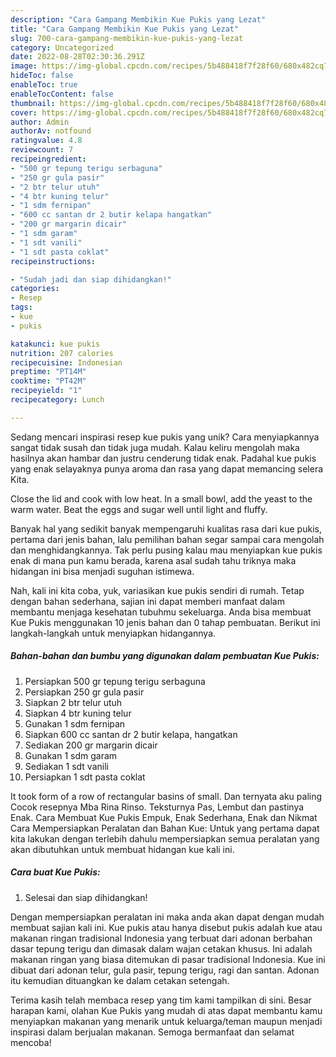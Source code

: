 ```yaml
---
description: "Cara Gampang Membikin Kue Pukis yang Lezat"
title: "Cara Gampang Membikin Kue Pukis yang Lezat"
slug: 700-cara-gampang-membikin-kue-pukis-yang-lezat
category: Uncategorized
date: 2022-08-28T02:30:36.291Z
image: https://img-global.cpcdn.com/recipes/5b488418f7f28f60/680x482cq70/kue-pukis-foto-resep-utama.jpg
hideToc: false
enableToc: true
enableTocContent: false
thumbnail: https://img-global.cpcdn.com/recipes/5b488418f7f28f60/680x482cq70/kue-pukis-foto-resep-utama.jpg
cover: https://img-global.cpcdn.com/recipes/5b488418f7f28f60/680x482cq70/kue-pukis-foto-resep-utama.jpg
author: Admin
authorAv: notfound
ratingvalue: 4.8
reviewcount: 7
recipeingredient:
- "500 gr tepung terigu serbaguna"
- "250 gr gula pasir"
- "2 btr telur utuh"
- "4 btr kuning telur"
- "1 sdm fernipan"
- "600 cc santan dr 2 butir kelapa hangatkan"
- "200 gr margarin dicair"
- "1 sdm garam"
- "1 sdt vanili"
- "1 sdt pasta coklat"
recipeinstructions:

- "Sudah jadi dan siap dihidangkan!"
categories:
- Resep
tags:
- kue
- pukis

katakunci: kue pukis 
nutrition: 207 calories
recipecuisine: Indonesian
preptime: "PT14M"
cooktime: "PT42M"
recipeyield: "1"
recipecategory: Lunch

---
```





Sedang mencari inspirasi resep kue pukis yang unik? Cara menyiapkannya sangat tidak susah dan tidak juga mudah. Kalau keliru mengolah maka hasilnya akan hambar dan justru cenderung tidak enak. Padahal kue pukis yang enak selayaknya punya aroma dan rasa yang dapat memancing selera Kita.





Close the lid and cook with low heat. In a small bowl, add the yeast to the warm water. Beat the eggs and sugar well until light and fluffy.

Banyak hal yang sedikit banyak mempengaruhi kualitas rasa dari kue pukis, pertama dari jenis bahan, lalu pemilihan bahan segar sampai cara mengolah dan menghidangkannya. Tak perlu pusing kalau mau menyiapkan kue pukis enak di mana pun kamu berada, karena asal sudah tahu triknya maka hidangan ini bisa menjadi suguhan istimewa.






Nah, kali ini kita coba, yuk, variasikan kue pukis sendiri di rumah. Tetap dengan bahan sederhana, sajian ini dapat memberi manfaat dalam membantu menjaga kesehatan tubuhmu sekeluarga. Anda bisa membuat Kue Pukis menggunakan 10 jenis bahan dan 0 tahap pembuatan. Berikut ini langkah-langkah untuk menyiapkan hidangannya.

<!--inarticleads1-->

##### Bahan-bahan dan bumbu yang digunakan dalam pembuatan Kue Pukis:

1. Persiapkan 500 gr tepung terigu serbaguna
1. Persiapkan 250 gr gula pasir
1. Siapkan 2 btr telur utuh
1. Siapkan 4 btr kuning telur
1. Gunakan 1 sdm fernipan
1. Siapkan 600 cc santan dr 2 butir kelapa, hangatkan
1. Sediakan 200 gr margarin dicair
1. Gunakan 1 sdm garam
1. Sediakan 1 sdt vanili
1. Persiapkan 1 sdt pasta coklat


It took form of a row of rectangular basins of small. Dan ternyata aku paling Cocok resepnya Mba Rina Rinso. Teksturnya Pas, Lembut dan pastinya Enak. Cara Membuat Kue Pukis Empuk, Enak Sederhana, Enak dan Nikmat Cara Mempersiapkan Peralatan dan Bahan Kue: Untuk yang pertama dapat kita lakukan dengan terlebih dahulu mempersiapkan semua peralatan yang akan dibutuhkan untuk membuat hidangan kue kali ini. 

<!--inarticleads2-->

##### Cara buat Kue Pukis:


1. Selesai dan siap dihidangkan!

Dengan mempersiapkan peralatan ini maka anda akan dapat dengan mudah membuat sajian kali ini. Kue pukis atau hanya disebut pukis adalah kue atau makanan ringan tradisional Indonesia yang terbuat dari adonan berbahan dasar tepung terigu dan dimasak dalam wajan cetakan khusus. Ini adalah makanan ringan yang biasa ditemukan di pasar tradisional Indonesia. Kue ini dibuat dari adonan telur, gula pasir, tepung terigu, ragi dan santan. Adonan itu kemudian dituangkan ke dalam cetakan setengah. 

Terima kasih telah membaca resep yang tim kami tampilkan di sini. Besar harapan kami, olahan Kue Pukis yang mudah di atas dapat membantu kamu menyiapkan makanan yang menarik untuk keluarga/teman maupun menjadi inspirasi dalam berjualan makanan. Semoga bermanfaat dan selamat mencoba!
